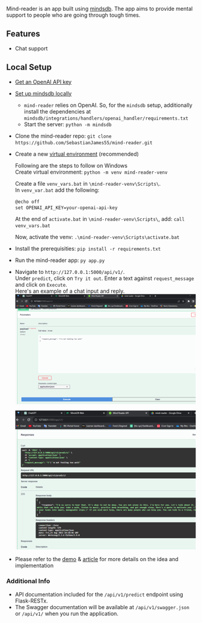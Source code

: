 Mind-reader is an app built using [mindsdb](https://mindsdb.com/). The app aims to provide mental support to people who are going through tough times. 

## Features 
- Chat support

## Local Setup
- [Get an OpenAI API key](https://www.howtogeek.com/885918/how-to-get-an-openai-api-key/)
- [Set up mindsdb locally](https://docs.mindsdb.com/setup/self-hosted/pip/source)
  - `mind-reader` relies on OpenAI. So, for the `mindsdb` setup, additionally install the dependencies at `mindsdb/integrations/handlers/openai_handler/requirements.txt`
  - Start the server: `python -m mindsdb`
- Clone the mind-reader repo: `git clone https://github.com/SebastianJames55/mind-reader.git`  

- Create a new [virtual environment](https://www.geeksforgeeks.org/python-virtual-environment/) (recommended)

  Following are the steps to follow on Windows  
  Create virtual environment: `python -m venv mind-reader-venv`  
  
  Create a file `venv_vars.bat` in `\mind-reader-venv\Scripts\`.  
  In `venv_var.bat` add the following:
  ```
  @echo off
  set OPENAI_API_KEY=your-openai-api-key
  ```
  At the end of `activate.bat` in `\mind-reader-venv\Scripts\`, add: `call venv_vars.bat`
  
  Now, activate the venv:  `.\mind-reader-venv\Scripts\activate.bat`
- Install the prerequisities: `pip install -r requirements.txt`
- Run the mind-reader app: `py app.py`
- Navigate to ```http://127.0.0.1:5000/api/v1/```.  
  Under `predict`, click on `Try it out`. Enter a text against `request_message` and click on `Execute`.  
  Here's an example of a chat input and reply.  
  ![Chat input](assets/simple%20rq.PNG)  
  
  ![Chat reply](assets/good%20rs.PNG)  
- Please refer to the [demo](https://www.youtube.com/watch?v=qmnaoTaws3w) & [article](https://sebastianjames.hashnode.dev/mind-reader-your-buddy-to-chat-with-when-you-are-on-a-low) for more details on the idea and implementation

### Additional Info
- API documentation included for the ```/api/v1/predict``` endpoint using Flask-RESTx. 
- The Swagger documentation will be available at ```/api/v1/swagger.json``` or ```/api/v1/``` when you run the application.
